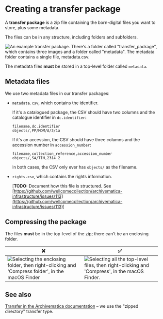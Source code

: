 # Creating a transfer package

A **transfer package** is a zip file containing the born-digital files you want to store, plus some metadata.

The files can be in any structure, including folders and subfolders.

![An example transfer package. There's a folder called "transfer\_package", which contains three images and a folder called "metadata". The metadata folder contains a single file, metadata.csv.](../howto/transfer\_package.png)

The metadata files **must** be stored in a top-level folder called `metadata`.

## Metadata files

We use two metadata files in our transfer packages:

*   `metadata.csv`, which contains the identifier.

    If it's a catalogued package, the CSV should have two columns and the catalogue identifier in `dc.identifier`:

    ```csv
    filename,dc.identifier
    objects/,PP/MDM/A/3/1a
    ```

    If it's an accession, the CSV should have three columns and the accession number in `accession_number`:

    ```csv
    filename,collection_reference,accession_number
    objects/,SA/TIH,2314_2
    ```

    In both cases, the CSV only ever has `objects/` as the filename.
*   `rights.csv`, which contains the rights information.

    \[**TODO:** Document how this file is structured. See [https://github.com/wellcomecollection/archivematica-infrastructure/issues/113](https://github.com/wellcomecollection/archivematica-infrastructure/issues/113)]

## Compressing the package

The files **must** be in the top-level of the zip; there can't be an enclosing folder.

| ❌                                                                                                                                      | ✅                                                                                                                                    |
| -------------------------------------------------------------------------------------------------------------------------------------- | ------------------------------------------------------------------------------------------------------------------------------------ |
| ![Selecting the enclosing folder, then right-clicking and 'Compress folder', in the macOS Finder](../howto/transfer\_package\_bad.png) | ![Selecting all the top-level files, then right-clicking and 'Compress', in the macOS Finder.](../howto/transfer\_package\_good.png) |

## See also

[Transfer in the Archivematica documentation](https://www.archivematica.org/en/docs/archivematica-1.13/user-manual/transfer/transfer/#prepare-transfer) – we use the "zipped directory" transfer type.

